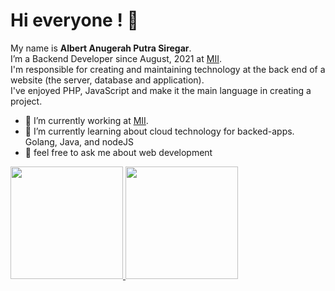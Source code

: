 # Hi everyone ! 👋
My name is **Albert Anugerah Putra Siregar**.  
I’m a Backend Developer since August, 2021 at [MII](https://www.mii.co.id/).  
I'm responsible for creating and maintaining technology at the back end of a website (the server, database and application).  
I've enjoyed PHP, JavaScript and make it the main language in creating a project.
- 🔭 I’m currently working at [MII](https://www.mii.co.id/).  
- 🌱 I’m currently learning about cloud technology for backed-apps. Golang, Java, and nodeJS
- 💬 feel free to ask me about web development

<p align="left">
<a href="https://github.com/albertanugearh">
  <img height="180em" src="https://github-readme-stats-eight-theta.vercel.app/api?username=albertanugerah&show_icons=true&theme=algolia&include_all_commits=true&count_private=true"/>
  <img height="180em" src="https://github-readme-stats-eight-theta.vercel.app/api/top-langs/?username=albertanugerah&layout=compact&langs_count=8&theme=algolia"/>
</a>
</p>
<!--
**albertanugerah/albertanugerah** is a ✨ _special_ ✨ repository because its `README.md` (this file) appears on your GitHub profile.

Here are some ideas to get you started:

- 🔭 I’m currently working on ...
- 🌱 I’m currently learning ...
- 👯 I’m looking to collaborate on ...
- 🤔 I’m looking for help with ...
- 💬 Ask me about ...
- 📫 How to reach me: ...
- 😄 Pronouns: ...
- ⚡ Fun fact: ...
-->

